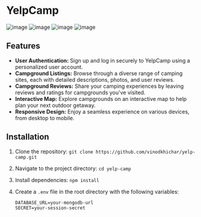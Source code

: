 # YelpCamp

![image](https://github.com/vinodkhichar/YelpCamp/assets/95199749/b8b379e3-3917-4cd1-9fac-60b9614be4f6)
![image](https://github.com/vinodkhichar/YelpCamp/assets/95199749/26830c43-6042-449c-9402-4e7efb45aef7)
![image](https://github.com/vinodkhichar/YelpCamp/assets/95199749/ef112037-0521-46b7-b04f-e768bff5c1b5)
![image](https://github.com/vinodkhichar/YelpCamp/assets/95199749/4d6e6fce-a269-4882-abf4-34b053a36f62)

## Features

- **User Authentication:** Sign up and log in securely to YelpCamp using a personalized user account.
- **Campground Listings:** Browse through a diverse range of camping sites, each with detailed descriptions, photos, and user reviews.
- **Campground Reviews:** Share your camping experiences by leaving reviews and ratings for campgrounds you've visited.
- **Interactive Map:** Explore campgrounds on an interactive map to help plan your next outdoor getaway.
- **Responsive Design:** Enjoy a seamless experience on various devices, from desktop to mobile.

## Installation

1. Clone the repository: `git clone https://github.com/vinodkhichar/yelp-camp.git`
2. Navigate to the project directory: `cd yelp-camp`
3. Install dependencies: `npm install`
4. Create a `.env` file in the root directory with the following variables:

   ```plaintext
   DATABASE_URL=your-mongodb-url
   SECRET=your-session-secret
